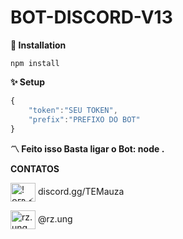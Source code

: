 # BOT-DISCORD-V13


**🔎 Installation**

```npm install```

**✨ Setup**
```js
{
    "token":"SEU TOKEN",
    "prefix":"PREFIXO DO BOT"
}
```


**〽️ Feito isso Basta ligar o Bot: node .**

**CONTATOS**

<a href="https://discord.gg/! ᴏғᴘ ⚡ Resilient |ᴿᴶ 🇦🇷#0019" target="blank"><img align="center" src="https://raw.githubusercontent.com/rahuldkjain/github-profile-readme-generator/master/src/images/icons/Social/discord.svg" alt="! ᴏғᴘ ⚡ Resilient |ᴿᴶ 🇦🇷#0019" height="30" width="40" /></a> discord.gg/TEMauza

<a href="https://instagram.com/rz.ung" target="blank"><img align="center" src="https://raw.githubusercontent.com/rahuldkjain/github-profile-readme-generator/master/src/images/icons/Social/instagram.svg" alt="rz.ung" height="30" width="40" /></a> @rz.ung
